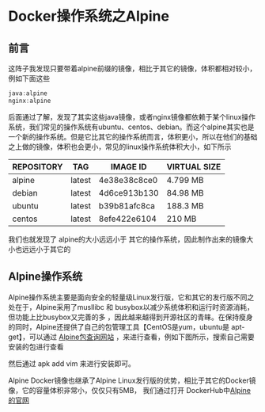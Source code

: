# Docker操作系统之Alpine

## 前言

这阵子我发现只要带着alpine前缀的镜像，相比于其它的镜像，体积都相对较小，例如下面这些

``` go
java:alpine  
nginx:alpine
```

后面通过了解，发现了其实这些java镜像，或者nginx镜像都依赖于某个linux操作系统，我们常见的操作系统有ubuntu、centos、debian。而这个alpine其实也是一个新的操作系统。但是它比其它的操作系统而言，体积更小，所以在他们的基础之上做的镜像，体积也会更小，常见的linux操作系统体积大小，如下所示

| REPOSITORY | TAG    | IMAGE ID     | VIRTUAL SIZE |
|------------|--------|--------------|--------------|
| alpine     | latest | 4e38e38c8ce0 | 4.799 MB     |
| debian     | latest | 4d6ce913b130 | 84.98 MB     |
| ubuntu     | latest | b39b81afc8ca | 188.3 MB     |
| centos     | latest | 8efe422e6104 | 210 MB       |

我们也就发现了 alpine的大小远远小于 其它的操作系统，因此制作出来的镜像大小也远远小于其它的

## Alpine操作系统

Alpine操作系统主要是面向安全的轻量级Linux发行版，它和其它的发行版不同之处在于，Alpine采用了musllibc 和
busybox以减少系统体积和运行时资源消耗，但功能上比busybox又完善的多
，因此越来越得到开源社区的青睐。在保持瘦身的同时，Alpine还提供了自己的包管理工具【CentOS是yum，ubuntu是
apt-get】，可以通过 [Alpine包查询网站](https://pkgs.alpinelinux.org/packages) ，来进行查看，例如下图所示，搜索自己需要安装的包进行查看

然后通过 apk add vim 来进行安装即可。

Alpine Docker镜像也继承了Alpine Linux发行版的优势，相比于其它的Docker镜像，它的容量体积非常小，仅仅只有5MB， 我们通过打开
DockerHub中[Alpine的官网](https://registry.hub.docker.com/_/alpine)


